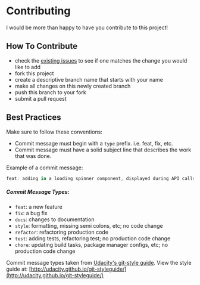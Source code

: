 # Contributing

I would be more than happy to have you contribute to this project!

## How To Contribute

* check the [existing issues](issues) to see if one matches the change you would like to add
* fork this project
* create a descriptive branch name that starts with your name
* make all changes on this newly created branch
* push this branch to your fork
* submit a pull request

## Best Practices

Make sure to follow these conventions:

* Commit message must begin with a `type` prefix. i.e. feat, fix, etc.
* Commit message must have a solid subject line that describes the work that was done.

Example of a commit message:

````javascript
feat: adding in a loading spinner component, displayed during API calls, and component loading.
````

##### Commit Message Types:

* `feat`: a new feature
* `fix`: a bug fix
* `docs`: changes to documentation
* `style`: formatting, missing semi colons, etc; no code change
* `refactor`: refactoring production code
* `test`: adding tests, refactoring test; no production code change
* `chore`: updating build tasks, package manager configs, etc; no production code change

Commit message types taken from [Udacity's git-style guide](https://github.com/udacity/git-styleguide). View the style guide at: [http://udacity.github.io/git-styleguide/](http://udacity.github.io/git-styleguide/)